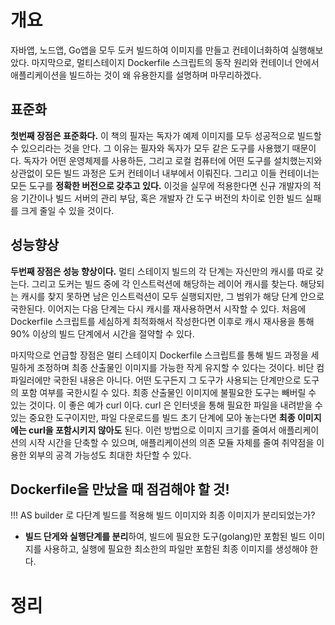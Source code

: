 <!-- Date: 2025-01-05 -->
<!-- Update Date: 2025-01-05 -->
<!-- File ID: 478f610f-2f6c-4366-b9d5-65db195f085c -->
<!-- Author: Seoyeon Jang -->

# 개요

자바앱, 노드앱, Go앱을 모두 도커 빌드하여 이미지를 만들고 컨테이너화하여 실행해보았다. 마지막으로, 멀티스테이지 Dockerfile 스크립트의 동작 원리와
컨테이너 안에서 애플리케이션을 빌드하는 것이 왜 유용한지를 설명하며 마무리하겠다.

## 표준화

**첫번째 장점은 표준화다.** 이 책의 필자는 독자가 예제 이미지를 모두 성공적으로 빌드할 수 있으리라는 것을 안다.
그 이유는 필자와 독자가 모두 같은 도구를 사용했기 때문이다. 독자가 어떤 운영체제를 사용하든, 그리고 로컬 컴퓨터에 어떤 도구를 설치했는지와 상관없이
모든 빌드 과정은 도커 컨테이너 내부에서 이뤄진다. 그리고 이들 컨테이너는 모든 도구를 **정확한 버전으로 갖추고 있다.** 이것을 실무에 적용한다면
신규 개발자의 적응 기간이나 빌드 서버의 관리 부담, 혹은 개발자 간 도구 버전의 차이로 인한 빌드 실패를 크게 줄일 수 있을 것이다.

## 성능향상

**두번째 장점은 성능 향상이다.** 멀티 스테이지 빌드의 각 단계는 자신만의 캐시를 따로 갖는다.
그리고 도커는 빌드 중에 각 인스트럭션에 해당하는 레이어 캐시를 찾는다. 해당되는 캐시를 찾지 못하면 남은 인스트럭션이 모두 실행되지만,
그 범위가 해당 단계 안으로 국한된다. 이어지는 다음 단계는 다시 캐시를 재사용하면서 시작할 수 있다. 처음에 Dockerfile 스크립트를 세심하게 최적화해서
작성한다면 이후로 캐시 재사용을 통해 90% 이상의 빌드 단계에서 시간을 절약할 수 있다.

마지막으로 언급할 장점은 멀티 스테이지 Dockerfile 스크립트를 통해 빌드 과정을 세밀하게 조정하며 최종 산출물인 이미지를 가능한 작게 유지할 수 있다는 것이다.
비단 컴파일러에만 국한된 내용은 아니다. 어떤 도구든지 그 도구가 사용되는 단계만으로 도구의 포함 여부를 국한시킬 수 있다. 최종 산출물인 이미지에 불필요한 도구는
빼버릴 수 있는 것이다. 이 좋은 예가 curl 이다.
curl 은 인터넷을 통해 필요한 파일을 내려받을 수 있는 중요한 도구이지만, 파일 다운로드를 빌드 초기 단계에 모아 놓는다면 **최종 이미지에는 curl을 포함시키지 않아도**
된다. 이런 방법으로 이미지 크기를 줄여서 애플리케이션의 시작 시간을 단축할 수 있으며, 애플리케이션의 의존 모듈 자체를 줄여 취약점을 이용한 외부의 공격 가능성도 최대한
차단할 수 있다.

## Dockerfile을 만났을 때 점검해야 할 것!

!!! AS builder 로 다단계 빌드를 적용해 빌드 이미지와 최종 이미지가 분리되었는가?

- **빌드 단게와 실행단계를 분리**하여, 빌드에 필요한 도구(golang)만 포함된 빌드 이미지를 사용하고, 실행에 필요한 최소한의 파일만 포함된 최종
  이미지를 생성해야 한다.

# 정리


